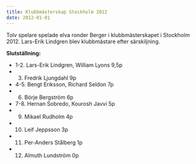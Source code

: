 ```yaml
---
title: Klubbmästerskap Stockholm 2012
date: 2012-01-01
---
```


Tolv spelare spelade elva ronder Berger i klubbmästerskapet i Stockholm 2012. Lars-Erik Lindgren blev klubbmästare efter särskiljning.

**Slutställning:**

* 1-2. Lars-Erik Lindgren, William Lyons 9,5p
* 3. Fredrik Ljungdahl 9p
* 4-5. Bengt Eriksson, Richard Seldon 7p
* 6. Börje Bergström 6p
* 7-8. Hernan Sobredo, Kourosh Javvi 5p
* 9. Mikael Rudholm 4p
* 10. Leif Jeppsson 3p
* 11. Per-Anders Stålberg 1p
* 12. Almuth Lundström 0p